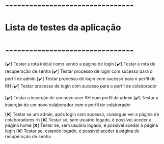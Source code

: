 # --------------------------------
# Lista de testes da aplicação
# --------------------------------

[✔️] Testar a rota inicial como sendo a página de login
[✔️] Testar a rota de recuperação de senha
[✔️] Testar processo de login com sucesso para o perfil de admin 
[✔️] Testar processo de login com sucesso para o perfil de RH 
[✔️] Testar processo de login com sucesso para o perfil de colaborador 

[✔️] Testar a inserção de um novo user RH com perfil de admin
[✔️] Testar a inserção de um novo colaborador com o perfil de colaborador

[❌] Testar se um admin, após login com sucesso, consegue ver a página de colaboradores rh
[❌] Testar se, sem usuário logado, é possível aceder à página home
[❌] Testar se, sem usuário logado, é possível aceder à página login
[❌] Testar se, estando logado, é possível aceder à página de recuperação de senha

